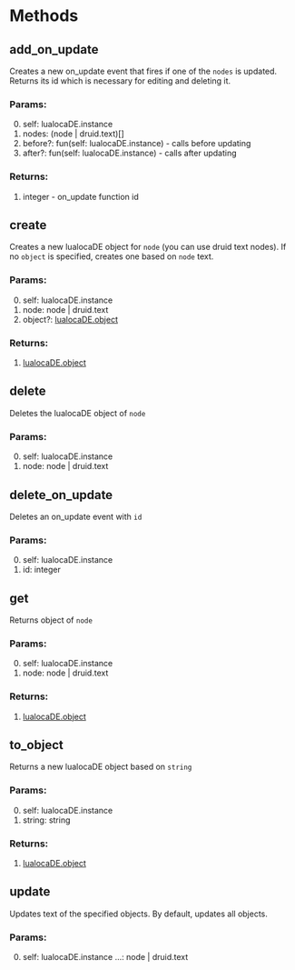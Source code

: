 # Methods

## add_on_update
Creates a new on_update event that fires if one of the `nodes` is updated. Returns its id which is necessary for editing and deleting it.
### Params:
0. self: lualocaDE.instance
1. nodes: (node | druid.text)\[]
2. before?: fun(self: lualocaDE.instance) - calls before updating
3. after?: fun(self: lualocaDE.instance) - calls after updating
### Returns:
1. integer - on_update function id

## create
Creates a new lualocaDE object for `node` (you can use druid text nodes). If no `object` is specified, creates one based on `node` text.
### Params:
0. self: lualocaDE.instance
1. node: node | druid.text
2. object?: [lualocaDE.object](https://github.com/Mantyi-Studio/lualocaDE/blob/main/docs/main.md#lualocaDEobject)
### Returns:
1. [lualocaDE.object](https://github.com/Mantyi-Studio/lualocaDE/blob/main/docs/main.md#lualocaDEobject)

## delete
Deletes the lualocaDE object of `node`
### Params:
0. self: lualocaDE.instance
1. node: node | druid.text

## delete_on_update
Deletes an on_update event with `id`
### Params:
0. self: lualocaDE.instance
1. id: integer

## get
Returns object of `node`
### Params:
0. self: lualocaDE.instance
1. node: node | druid.text
### Returns:
1. [lualocaDE.object](https://github.com/Mantyi-Studio/lualocaDE/blob/main/docs/main.md#lualocaDEobject)

## to_object
Returns a new lualocaDE object based on `string`
### Params:
0. self: lualocaDE.instance
1. string: string
### Returns:
1. [lualocaDE.object](https://github.com/Mantyi-Studio/lualocaDE/blob/main/docs/main.md#lualocaDEobject)

## update
Updates text of the specified objects. By default, updates all objects.
### Params:
0. self: lualocaDE.instance
...: node | druid.text
